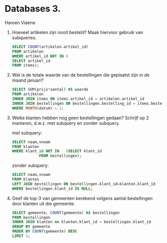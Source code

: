 Databases 3.
============

Haroen Viaene

1. Hoeveel artikelen zijn nooit besteld? Maak hiervoor gebruik van subqueries.

	```SQL
	SELECT COUNT(artikelen.artikel_id)
	FROM artikelen
	WHERE artikel_id NOT IN (
	SELECT artikel_id
	FROM items);
	```

2. Wat is de totale waarde van de bestellingen die geplaatst zijn in de maand januari?

	```SQL
	SELECT SUM(prijs*aantal) AS waarde
	FROM artikelen
	INNER JOIN items ON items.artikel_id = artikelen.artikel_id
	INNER JOIN bestellingen ON bestellingen.bestelling_id = items.bestelling_id
	WHERE MONTH(datum) = 1;
	```

3. Welke klanten hebben nog geen bestellingen gedaan? Schrijf op 2 manieren, d.w.z. met subquery en zonder subquery.

	met subquery:

	```SQL
	SELECT naam,vnaam
	FROM klanten
	WHERE klant_id NOT IN 	(SELECT klant_id
				FROM bestellingen);
	```

	zonder subquery:

	```SQL
	SELECT naam,vnaam
	FROM klanten
	LEFT JOIN bestellingen ON bestellingen.klant_id=klanten.klant_id
	WHERE bestellingen.klant_id IS NULL;
	```

4. Geef de top-3 van gemeenten berekend volgens aantal bestellingen door klanten uit die gemeente.

	```SQL
	SELECT gemeente, COUNT(gemeente) AS bestellingen
	FROM bestellingen
	INNER JOIN klanten on klanten.klant_id = bestellingen.klant_id
	GROUP BY gemeente
	ORDER BY COUNT(gemeente) DESC
	LIMIT 3;
	```
